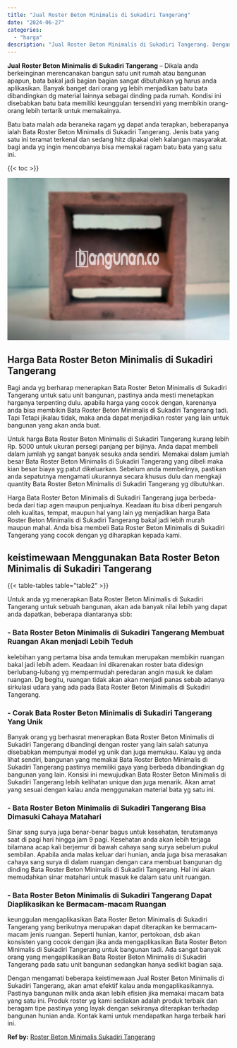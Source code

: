 ```yaml
---
title: "Jual Roster Beton Minimalis di Sukadiri Tangerang"
date: "2024-06-27"
categories: 
  - "harga"
description: "Jual Roster Beton Minimalis di Sukadiri Tangerang. Dengan mengamati beberapa keistimewaan Jual Roster Beton Minimalis di Sukadiri Tangerang, akan amat efekti..."
---
```


**Jual Roster Beton Minimalis di Sukadiri Tangerang** – Dikala anda berkeinginan merencanakan bangun satu unit rumah atau bangunan apapun, bata bakal jadi bagian bagian sangat dibutuhkan yg harus anda aplikasikan. Banyak banget dari orang yg lebih menjadikan batu bata dibandingkan dg material lainnya sebagai dinding pada rumah. Kondisi ini disebabkan batu bata memiliki keunggulan tersendiri yang membikin orang-orang lebih tertarik untuk memakainya.

Batu bata malah ada beraneka ragam yg dapat anda terapkan, beberapanya ialah Bata Roster Beton Minimalis di Sukadiri Tangerang. Jenis bata yang satu ini teramat terkenal dan sedang hitz dipakai oleh kalangan masyarakat. bagi anda yg ingin mencobanya bisa memakai ragam batu bata yang satu ini.

{{< toc >}}

![Jual Roster Beton Minimalis di Sukadiri Tangerang](/images/bata-roster-minimalis-37.png)

## Harga Bata Roster Beton Minimalis di Sukadiri Tangerang

Bagi anda yg berharap menerapkan Bata Roster Beton Minimalis di Sukadiri Tangerang untuk satu unit bangunan, pastinya anda mesti menetapkan harganya terpenting dulu. apabila harga yang cocok dengan, karenanya anda bisa membikin Bata Roster Beton Minimalis di Sukadiri Tangerang tadi. Tapi Tetapi jikalau tidak, maka anda dapat menjadikan roster yang lain untuk bangunan yang akan anda buat.

Untuk harga Bata Roster Beton Minimalis di Sukadiri Tangerang kurang lebih Rp. 5000 untuk ukuran persegi panjang per bijinya. Anda dapat membeli dalam jumlah yg sangat banyak sesuka anda sendiri. Memakai dalam jumlah besar Bata Roster Beton Minimalis di Sukadiri Tangerang yang dibeli maka kian besar biaya yg patut dikeluarkan. Sebelum anda membelinya, pastikan anda sepatutnya mengamati ukurannya secara khusus dulu dan mengkaji quantity Bata Roster Beton Minimalis di Sukadiri Tangerang yg dibutuhkan.

Harga Bata Roster Beton Minimalis di Sukadiri Tangerang juga berbeda-beda dari tiap agen maupun penjualnya. Keadaan itu bisa diberi pengaruh oleh kualitas, tempat, maupun hal yang lain yg menjadikan harga Bata Roster Beton Minimalis di Sukadiri Tangerang bakal jadi lebih murah maupun mahal. Anda bisa membeli Bata Roster Beton Minimalis di Sukadiri Tangerang yang cocok dengan yg diharapkan kepada kami.

## keistimewaan Menggunakan Bata Roster Beton Minimalis di Sukadiri Tangerang

{{< table-tables table="table2" >}}

Untuk anda yg menerapkan Bata Roster Beton Minimalis di Sukadiri Tangerang untuk sebuah bangunan, akan ada banyak nilai lebih yang dapat anda dapatkan, beberapa diantaranya sbb:

### \- Bata Roster Beton Minimalis di Sukadiri Tangerang Membuat Ruangan Akan menjadi Lebih Teduh

kelebihan yang pertama bisa anda temukan merupakan membikin ruangan bakal jadi lebih adem. Keadaan ini dikarenakan roster bata didesign berlubang-lubang yg mempermudah peredaran angin masuk ke dalam ruangan. Dg begitu, ruangan tidak akan akan menjadi panas sebab adanya sirkulasi udara yang ada pada Bata Roster Beton Minimalis di Sukadiri Tangerang.

### \- Corak Bata Roster Beton Minimalis di Sukadiri Tangerang Yang Unik

Banyak orang yg berhasrat menerapkan Bata Roster Beton Minimalis di Sukadiri Tangerang dibandingi dengan roster yang lain salah satunya disebabkan mempunyai model yg unik dan juga memukau. Kalau yg anda lihat sendiri, bangunan yang memakai Bata Roster Beton Minimalis di Sukadiri Tangerang pastinya memiliki gaya yang berbeda dibandingkan dg bangunan yang lain. Konsisi ini mewujudkan Bata Roster Beton Minimalis di Sukadiri Tangerang lebih kelihatan unique dan juga menarik. Akan amat yang sesuai dengan kalau anda menggunakan material bata yg satu ini.

### \- Bata Roster Beton Minimalis di Sukadiri Tangerang Bisa Dimasuki Cahaya Matahari

Sinar sang surya juga benar-benar bagus untuk kesehatan, terutamanya saat di pagi hari hingga jam 9 pagi. Kesehatan anda akan lebih terjaga bilamana acap kali berjemur di bawah cahaya sang surya sebelum pukul sembilan. Apabila anda malas keluar dari hunian, anda juga bisa merasakan cahaya sang surya di dalam ruangan dengan cara membuat bangunan dg dinding Bata Roster Beton Minimalis di Sukadiri Tangerang. Hal ini akan memudahkan sinar matahari untuk masuk ke dalam satu unit ruangan.

### \- Bata Roster Beton Minimalis di Sukadiri Tangerang Dapat Diaplikasikan ke Bermacam-macam Ruangan

keunggulan mengaplikasikan Bata Roster Beton Minimalis di Sukadiri Tangerang yang berikutnya merupakan dapat diterapkan ke bermacam-macam jenis ruangan. Seperti hunian, kantor, pertokoan, dsb akan konsisten yang cocok dengan jika anda mengaplikasikan Bata Roster Beton Minimalis di Sukadiri Tangerang untuk bangunan tadi. Ada sangat banyak orang yang mengaplikasikan Bata Roster Beton Minimalis di Sukadiri Tangerang pada satu unit bangunan sedangkan hanya sedikit bagian saja.

Dengan mengamati beberapa keistimewaan Jual Roster Beton Minimalis di Sukadiri Tangerang, akan amat efektif kalau anda mengaplikasikannya. Pastinya bangunan milik anda akan lebih efisien jika memakai macam bata yang satu ini. Produk roster yg kami sediakan adalah produk terbaik dan beragam tipe pastinya yang layak dengan sekiranya diterapkan terhadap bangunan hunian anda. Kontak kami untuk mendapatkan harga terbaik hari ini.

**Ref by:** [Roster Beton Minimalis Sukadiri Tangerang](https://id.wikipedia.org/wiki/Roster)
